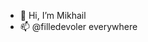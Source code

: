 - 👋 Hi, I’m Mikhail
- 📫 @filledevoler everywhere

<!---
mkdemkov/mkdemkov is a ✨ special ✨ repository because its `README.md` (this file) appears on your GitHub profile.
You can click the Preview link to take a look at your changes.
--->
